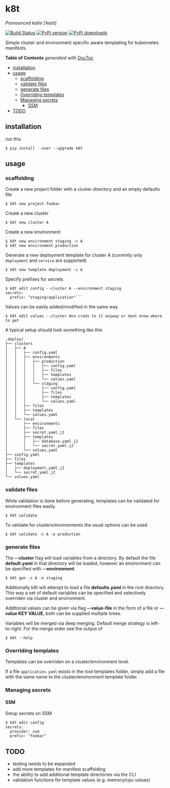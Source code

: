 # k8t

*Pronounced katie [ˈkeɪti]*

[![Build Status](https://jenkins.ci.flfinteche.de/buildStatus/icon?job=DevOps%2Fk8t%2Fmaster)](https://jenkins.ci.flfinteche.de/job/DevOps/job/k8t/job/master/)
[![PyPi version](https://pypip.in/v/k8t/badge.png)](https://pypi.org/project/k8t/)
[![PyPi downloads](https://pypip.in/d/k8t/badge.png)](https://pypi.org/project/k8t/)

Simple cluster and environment specific aware templating for kubernetes manifests.

<!-- START doctoc generated TOC please keep comment here to allow auto update -->
<!-- DON'T EDIT THIS SECTION, INSTEAD RE-RUN doctoc TO UPDATE -->
**Table of Contents**  *generated with [DocToc](https://github.com/thlorenz/doctoc)*

- [installation](#installation)
- [usage](#usage)
  - [scaffolding](#scaffolding)
  - [validate files](#validate-files)
  - [generate files](#generate-files)
  - [Overriding templates](#overriding-templates)
  - [Managing secrets](#managing-secrets)
    - [SSM](#ssm)
- [TODO](#todo)

<!-- END doctoc generated TOC please keep comment here to allow auto update -->

## installation

run this

```
$ pip install --user --upgrade k8t
```

## usage

### scaffolding

Create a new project folder with a cluster directory and an empty defaults file

```
$ k8t new project foobar
```

Create a new cluster

```
$ k8t new cluster A
```

Create a new environment

```
$ k8t new environment staging -c A
$ k8t new environment production

```
Generate a new deployment template for cluster A (currently only `deployment` and `service` are supported)

```
$ k8t new template deployment -c A
```

Specify prefixes for secrets

```
$ k8t edit config --cluster A --environment staging
secrets:
  prefix: "staging/application"```
```

Values can be easily added/modified in the same way

```
$ k8t edit values --cluster Ano creds to it anyway or dont know where to get
```

A typical setup should look something like this

```
.deploy/
├── clusters
│   ├── A
│   │   ├── config.yaml
│   │   ├── environments
│   │   │   ├── production
│   │   │   │   ├── config.yaml
│   │   │   │   ├── files
│   │   │   │   ├── templates
│   │   │   │   └── values.yaml
│   │   │   └── staging
│   │   │       ├── config.yaml
│   │   │       ├── files
│   │   │       ├── templates
│   │   │       └── values.yaml
│   │   ├── files
│   │   ├── templates
│   │   └── values.yaml
│   └── local
│       ├── environments
│       ├── files
│       ├── secret.yaml.j2
│       ├── templates
│       │   ├── database.yaml.j2
│       │   └── secret.yaml.j2
│       └── values.yaml
├── config.yaml
├── files
├── templates
│   ├── deployment.yaml.j2
│   └── secret.yaml.j2
└── values.yaml
```

### validate files

While validation is done before generating, templates can be validated for environment files easily.

```
$ k8t validate
```

To validate for clusters/environments the usual options can be used

```
$ k8t validate -c A -e production
```

### generate files

The **--cluster** flag will load variables from a directory. By default the file **default.yaml** in that directory will be
loaded, however an environment can be specified with **--environment**.

```
$ k8t gen -c A -e staging
```

Additionally k8t will attempt to load a file **defaults.yaml** in the root directory. This way a set of default
variables can be specified and selectively overriden via cluster and environment.

Additional values can be given via flag **--value-file** in the form of a file or **--value KEY VALUE**, both can be
supplied multiple times.

Variables will be merged via deep merging. Default merge strategy is left-to-right. For the merge order see the output of

```
$ k8t --help
```

### Overriding templates

Templates can be overriden on a cluster/environment level.

If a file `application.yaml` exists in the root templates folder, simply add a file with the same name to the
cluster/environment template folder.

### Managing secrets

#### SSM

Setup secrets on SSM
```
$ k8t edit config
secrets:
  provider: ssm
  prefix: "foobar"
  ```

## TODO

* testing needs to be expanded
* add more templates for manifest scaffolding
* the ability to add additional template directories via the CLI
* validation functions for template values (e.g. memory/cpu values)
